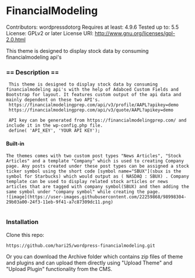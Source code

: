 # FinancialModeling
Contributors: wordpressdotorg
Requires at least: 4.9.6
Tested up to: 5.5
License: GPLv2 or later
License URI: http://www.gnu.org/licenses/gpl-2.0.html

This theme is designed to display stock data by consuming financialmodeling api's

### == Description ==
```
 This theme is designed to display stock data by consuming financialmodeling api's with the help of Adabced Custom Fields and Bootstrap for layout. It features custom output of the api data and mainly dependent on these two API's.
 https://financialmodelingprep.com/api/v3/profile/AAPL?apikey=demo
 https://financialmodelingprep.com/api/v3/quote/AAPL?apikey=demo
 
 API key can be generated from https://financialmodelingprep.com/ and include it in the wp-config.php file.
 define( 'API_KEY', 'YOUR API KEY');
  ```

#### Built-in
```
The themes comes with two custom post types "News Articles", "Stock Articles" and a template "Company" which is used to creating Company page. Any posts created under these post types can be assigned a stock ticker symbol using the short code [symbol name="SBUX"](sbux is the symbol for Starbucks) which would output as ( NASDAQ : SBUX) . Company template can be used to display related stock articles or news articles that are tagged with company symbol(SBUX) and then adding the same symbol under "company symbol" while creating the page.
![image](https://user-images.githubusercontent.com/22259868/98998304-29b03a00-24f3-11eb-9f41-a7c87309dc11.png)


```

### Installation
Clone this repo:
```
https://github.com/hari25/wordpress-financialmodeling.git
```
Or you can download the Archive folder which contains zip files of theme and plugins and can upload them directly using "Upload Theme" and "Upload Plugin" functionality from the CMS.
